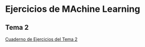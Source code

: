 # Ejercicios de MAchine Learning

## Tema 2

[Cuaderno de Ejercicios del Tema 2](https://colab.research.google.com/drive/1Nx7ZRR94d3KfVN0acEPWoTCzGe1_wxbx?usp=sharing)